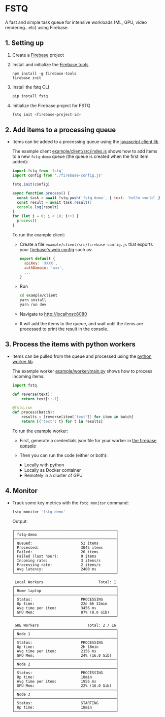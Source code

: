 # FSTQ

A fast and simple task queue for intensive workloads (ML, GPU, video
rendering...etc) using Firebase.

<!-- - **Ideal for intensive GPU inference**

  FSTQ's queue / worker architecture is
  ideal for long running GPU processes (> 1s) since concurrency is hard to
  manage on GPU via HTTP and autoscaling production GPUs is often slow.

- **Never timeout**

  Your service will have no problem handling surges of
  thousands of QPS (which would be very difficult to handle on GPU via HTTP).
  FSTQ makes sure all payloads are stored until a worker becomes available, and
  serves the results back as soon as they're ready.

- **Add new workers at anytime, from anywhere**

  You can quickly connect new
  workers from any environment to help process the queue: For instance you
  could start processing the queue with your home computer, then add your work's
  computer at night and even use some GPUs from Colab during traffic bursts.

- **Autoscale remote GPU Workers**

  You can also easily add a cluster of remote
  GPUs that will automatically scale with the rate of items being added/processed.

- **Dynamic batching**

  Items are automatically and dynamically bulked in
  batches to dramatically speep up GPU inference.

- **Always processed once**

  FSTQ guarantees that each item will only be processed
  once even if multiple workers are listening to the queue at the same time. -->

## 1. Setting up

1. Create a [Firebase]() project
2. Install and initialize the [Firebase tools](#)

   ```
   npm install -g firebase-tools
   firebase init
   ```

3. Install the fstq CLI

   ```sh
   pip install fstq
   ```

4. Initialize the Firebase project for FSTQ

   ```sh
   fstq init <firebase-project-id>
   ```

## 2. Add items to a processing queue

- Items can be added to a processing queue using the [javascript client lib](lib/client-js).

  The example client [example/client/src/index.js]() shows how to add items
  to a new `fstq-demo` queue (the queue is created when the first item added):

  ```js
  import fstq from 'fstq'
  import config from './firebase-config.js'

  fstq.init(config)

  async function process() {
    const task = await fstq.push('fstq-demo', { text: 'hello world' })
    const result = await task.result()
    console.log(result)
  }
  for (let i = 0; i < 10; i++) {
    process()
  }
  ```

  To run the example client:

  - Create a file `example/client/src/firebase-config.js` that exports your [firebase's web config]() such as:

    ```js
    export default {
      apiKey: 'XXXX',
      authDomain: 'xxx',
      ...
    }
    ```

  - Run
    ```sh
    cd example/client
    yarn install
    yarn run dev
    ```
  - Navigate to [http://localhost:8080](http://localhost:8080)
  - It will add the items to the queue, and wait until the items are
    processed to print the result in the console.

## 3. Process the items with python workers

- Items can be pulled from the queue and processed using the [python worker lib](sdl/worker-python).

  The example worker [example/worker/main.py]() shows how to process incoming items:

  ```python
  import fstq

  def reverse(text):
      return text[::-1]

  @fstq.run
  def process(batch):
      results = [reverse(item['text']) for item in batch]
      return [{'text': t} for t in results]
  ```

  To run the example worker:

  - First, generate a credentials json file for your worker in [the firebase console](#)
  - Then you can run the code (either or both):

    <details><summary>Locally with python</summary>
    <p>

    - Make sure you've installed the requirements (preferably in a virtualenv).

    - Start the example worker

      ```sh
      python example/worker/main.py \
          --queue 'fstq-demo' \
          --max_batch_size 5
      ```

    </p></details>

    <details><summary>Locally as Docker container</summary>
    <p>

    - Make sure you've installed and setup [Docker](#).

    - Start the example worker using Docker

      ```sh
      fstq run example/worker \
          --queue 'fstq-demo' \
          --credentials '/path/to/worker/credentials.json' \
          --max_batch_size 5
      ```

    </p></details>

    <details><summary>Remotely in a cluster of GPU</summary>
    <p>

    - Make sure you've installed and setup [gcloud](#).

    - Deploy the worker's image and attach a gpu node pool to the queue

      ```sh
      fstq deploy ./example/worker \
          --queue 'fstq-demo' \
          --credentials '/path/to/worker/credentials.json' \
          --max_batch_size 5 \
          --gpu nvidia-t4 \
          --min_workers 0 \
          --max_workers 5
      ```

    </p></details>

## 4. Monitor

- Track some key metrics with the `fstq monitor` command:

  ```sh
  fstq monitor 'fstq-demo'
  ```

  Output:

  ```
  ┌──────────────────────────────────────────────┐
  │ fstq-demo                                    │
  ├──────────────────────────────────────────────┤
  │ Queued:                      52 items        │
  │ Processed:                   3045 items      │
  │ Failed:                      20 items        │
  │ Failed (last hour):          0 items         │
  │ Incoming rate:               3 items/s       │
  │ Processing rate:             2 items/s       │
  │ Avg latency:                 2400 ms         │
  └──────────────────────────────────────────────┘

   Local Workers                         Total: 1
  ┌──────────────────────────────────────────────┐
  │ Home laptop                                  │
  ├──────────────────────────────────────────────┤
  │ Status:                      PROCESSING      │
  │ Up time:                     22d 6h 32min    │
  │ Avg time per item:           3456 ms         │
  │ GPU Mem:                     87% (8.0 Gib)   │
  └──────────────────────────────────────────────┘

   GKE Workers                      Total: 2 / 16
  ┌──────────────────────────────────────────────┐
  │ Node 1                                       │
  ├──────────────────────────────────────────────┤
  │ Status:                      PROCESSING      │
  │ Up time:                     2h 18min        │
  │ Avg time per item:           2156 ms         │
  │ GPU Mem:                     24% (16.0 Gib)  │
  ├──────────────────────────────────────────────┤
  │ Node 2                                       │
  ├──────────────────────────────────────────────┤
  │ Status:                      PROCESSING      │
  │ Up time:                     18min           │
  │ Avg time per item:           1956 ms         │
  │ GPU Mem:                     22% (16.0 Gib)  │
  ├──────────────────────────────────────────────┤
  │ Node 3                                       │
  ├──────────────────────────────────────────────┤
  │ Status:                      STARTING        │
  │ Up time:                     18min           │
  └──────────────────────────────────────────────┘
  ```
